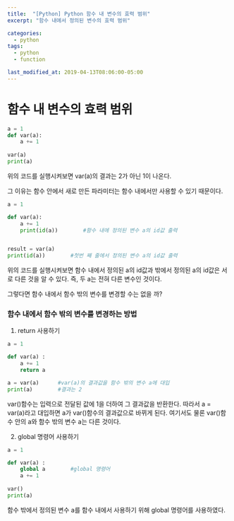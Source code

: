 ```yaml
---
title:  "[Python] Python 함수 내 변수의 효력 범위"
excerpt: "함수 내에서 정의된 변수의 효력 범위"

categories:
  - python
tags:
  - python
  - function

last_modified_at: 2019-04-13T08:06:00-05:00
---
```


# 함수 내 변수의 효력 범위

```python
a = 1
def var(a):
    a += 1
    
var(a)
print(a)
```

위의 코드를 실행시켜보면 var(a)의 결과는 2가 아닌 1이 나온다.

그 이유는 함수 안에서 새로 만든 파라미터는 함수 내에서만 사용할 수 있기 때문이다.

```python
a = 1

def var(a):
    a += 1
    print(id(a))		#함수 내에 정의된 변수 a의 id값 출력


result = var(a)
print(id(a))		#첫번 째 줄에서 정의된 변수 a의 id값 출력
```

위의 코드를 실행시켜보면 함수 내에서 정의된 a의 id값과 밖에서 정의된 a의 id값은 서로 다른 것을 알 수 있다. 즉, 두 a는 전혀 다른 변수인 것이다.

그렇다면 함수 내에서 함수 밖의 변수를 변경할 수는 없을 까?



### 함수 내에서 함수 밖의 변수를 변경하는 방법

1. return 사용하기

```python
a = 1

def var(a) :
    a += 1
    return a

a = var(a)		#var(a)의 결과값을 함수 밖의 변수 a에 대입
print(a)		#결과는 2
```

var()함수는 입력으로 전달된 값에 1을 더하여 그 결과값을 반환한다. 따라서 a = var(a)라고 대입하면 a가 var()함수의 결과값으로 바뀌게 된다. 여기서도 물론 var()함수 안의 a와 함수 밖의 변수 a는 다른 것이다.



2. global 명령어 사용하기

```python
a = 1

def var(a) :
    global a		#global 명령어
    a += 1
    
var()
print(a)
```

함수 밖에서 정의된 변수 a를 함수 내에서 사용하기 위해 global 명령어를 사용하였다.

